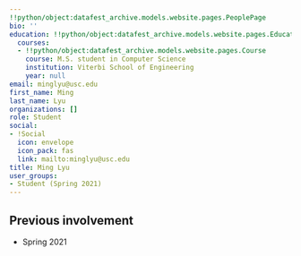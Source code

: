 ```yaml
---
!!python/object:datafest_archive.models.website.pages.PeoplePage
bio: ''
education: !!python/object:datafest_archive.models.website.pages.Education
  courses:
  - !!python/object:datafest_archive.models.website.pages.Course
    course: M.S. student in Computer Science
    institution: Viterbi School of Engineering
    year: null
email: minglyu@usc.edu
first_name: Ming
last_name: Lyu
organizations: []
role: Student
social:
- !Social
  icon: envelope
  icon_pack: fas
  link: mailto:minglyu@usc.edu
title: Ming Lyu
user_groups:
- Student (Spring 2021)
---
```



## Previous involvement

* Spring 2021

